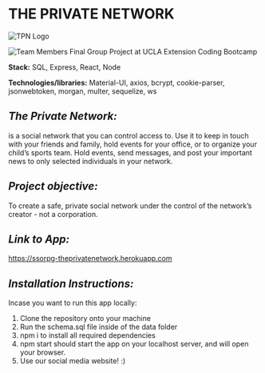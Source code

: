 # THE PRIVATE NETWORK

![TPN Logo](https://i.ibb.co/6WVS2GB/tpn2.png)


![Team Members](https://i.ibb.co/dMTv6Vn/Screen-Shot-2019-08-26-at-2-11-33-PM.png)
Final Group Project at UCLA Extension Coding Bootcamp 

**Stack:** SQL, Express, React, Node

**Technologies/libraries:** Material-UI, axios, bcrypt, cookie-parser, jsonwebtoken, morgan, multer, sequelize, ws

## *The Private Network:*
is a social network that you can control access to. Use it to keep in touch with your friends and family, hold events for your office, or to organize your child’s sports team. Hold events, send messages, and post your important news to only selected individuals in your network.

## *Project objective:*
To create a safe, private social network under the control of the network’s creator - not a corporation.

## *Link to App:*

https://ssorpg-theprivatenetwork.herokuapp.com

## *Installation Instructions:*
Incase you want to run this app locally:

1. Clone the repository onto your machine
2. Run the schema.sql file inside of the data folder
3. npm i to install all required dependencies
4. npm start should start the app on your localhost server, and will open your browser. 
5. Use our social media website! :)